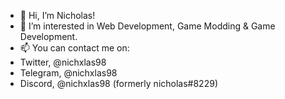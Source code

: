 - 👋 Hi, I’m Nicholas!
- 👀 I’m interested in Web Development, Game Modding & Game Development.
- 📫 You can contact me on:
- Twitter, @nichxlas98
- Telegram, @nichxlas98
- Discord, @nichxlas98 (formerly nicholas#8229)

<!---
nichxlas98/nichxlas98 is a ✨ special ✨ repository because its `README.md` (this file) appears on your GitHub profile.
You can click the Preview link to take a look at your changes.
--->
